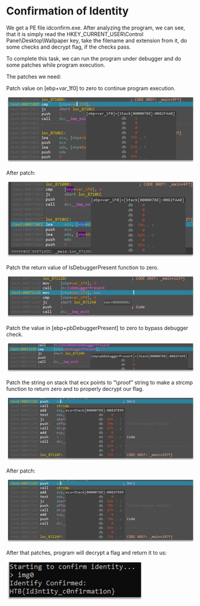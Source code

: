 # Confirmation of Identity
We get a PE file idconfirm.exe. After analyzing the program, we can see, that it is simply read the HKEY_CURRENT_USER\Control Panel\Desktop\Wallpaper key, take the filename and extension from it, do some checks and decrypt flag, if the checks pass.

To complete this task, we can run the program under debugger and do some patches while program execution.

The patches we need:

Patch value on [ebp+var_1f0] to zero to continue program execution.

![](pictures/2021-03-26-23-14-00.png)

After patch:

![](pictures/2021-03-26-23-14-47.png)

Patch the return value of IsDebuggerPresent function to zero.

![](pictures/2021-03-26-23-14-57.png)

Patch the value in [ebp+pbDebuggerPresent] to zero to bypass debugger check.

![](pictures/2021-03-26-23-15-04.png)

Patch the string on stack that ecx points to “\proof” string to make a strcmp function to return zero and to properly decrypt our flag.

![](pictures/2021-03-26-23-15-10.png)

After patch:

![](pictures/2021-03-26-23-15-16.png)

After that patches, program will decrypt a flag and return it to us:

![](pictures/2021-03-26-23-15-24.png)
